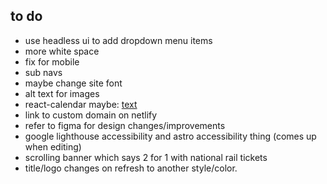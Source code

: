 ## to do

- use headless ui to add dropdown menu items
- more white space
- fix for mobile
- sub navs
- maybe change site font
- alt text for images
- react-calendar maybe: [text](https://projects.wojtekmaj.pl/react-calendar/)
- link to custom domain on netlify
- refer to figma for design changes/improvements
- google lighthouse accessibility and astro accessibility thing (comes up when editing)
- scrolling banner which says 2 for 1 with national rail tickets
- title/logo changes on refresh to another style/color.
